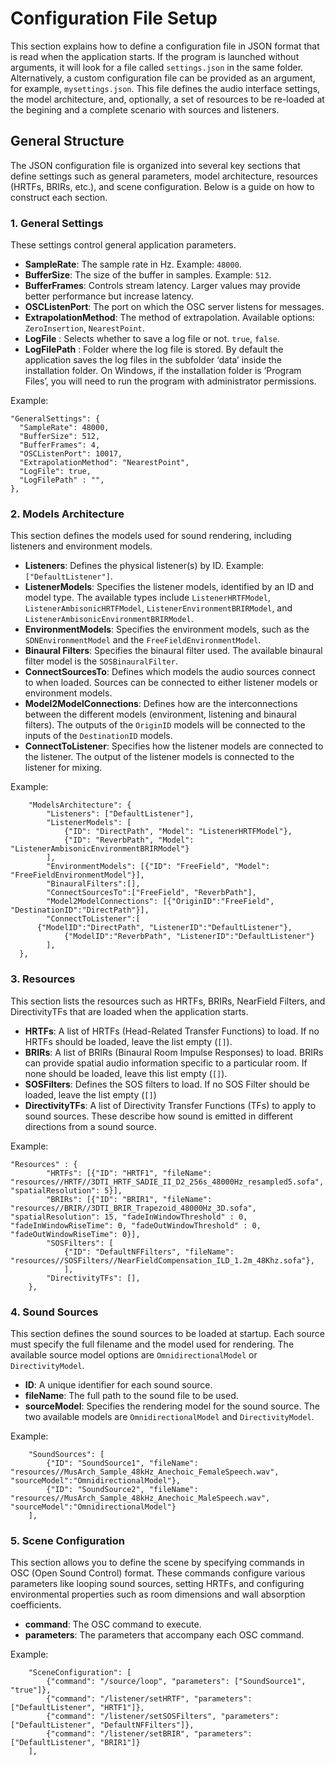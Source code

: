 # Configuration File Setup

This section explains how to define a configuration file in JSON format that is read when the application starts. If the program is launched without arguments, it will look for a file called `settings.json` in the same folder. Alternatively, a custom configuration file can be provided as an argument, for example, `mysettings.json`.  This file defines the audio interface settings, the model architecture, and, optionally, a set of resources to be re-loaded at the begining and a complete scenario with sources and listeners.

## General Structure

The JSON configuration file is organized into several key sections that define settings such as general parameters, model architecture, resources (HRTFs, BRIRs, etc.), and scene configuration. Below is a guide on how to construct each section.

### 1. General Settings

These settings control general application parameters.

- **SampleRate**: The sample rate in Hz. Example: `48000`.
- **BufferSize**: The size of the buffer in samples. Example: `512`.
- **BufferFrames**: Controls stream latency. Larger values may provide better performance but increase latency.
- **OSCListenPort**: The port on which the OSC server listens for messages.
- **ExtrapolationMethod**: The method of extrapolation. Available options: `ZeroInsertion`, `NearestPoint`.
- **LogFile** : Selects whether to save a log file or not. `true`, `false`.
- **LogFilePath** : Folder where the log file is stored. By default the application saves the log files in the subfolder ‘data’ inside the installation folder. On Windows, if the installation folder is ‘Program Files’, you will need to run the program with administrator permissions.

Example: 

```
"GeneralSettings": {
  "SampleRate": 48000,
  "BufferSize": 512,
  "BufferFrames": 4,
  "OSCListenPort": 10017,
  "ExtrapolationMethod": "NearestPoint",
  "LogFile": true,
  "LogFilePath" : "",
},
```

### 2. Models Architecture

This section defines the models used for sound rendering, including listeners and environment models.

- **Listeners**: Defines the physical listener(s) by ID. Example: `["DefaultListener"]`.
- **ListenerModels**: Specifies the listener models, identified by an ID and model type. The available types include `ListenerHRTFModel`, `ListenerAmbisonicHRTFModel`, `ListenerEnvironmentBRIRModel`, and `ListenerAmbisonicEnvironmentBRIRModel`.
- **EnvironmentModels**: Specifies the environment models, such as the `SDNEnvironmentModel` and the `FreeFieldEnvironmentModel`.
- **Binaural Filters**: Specifies the binaural filter used. The available binaural filter model is the `SOSBinauralFilter`.
- **ConnectSourcesTo**: Defines which models the audio sources connect to when loaded. Sources can be connected to either listener models or environment models.
- **Model2ModelConnections**: Defines how are the interconnections between the different models (environment, listening and binaural filters).  The outputs of the `OriginID` models will be connected to the inputs of the `DestinationID` models.
- **ConnectToListener**: Specifies how the listener models are connected to the listener. The output of the listener models is connected to the listener for mixing.

Example:

```
	"ModelsArchitecture": {	
		"Listeners": ["DefaultListener"],		
		"ListenerModels": [
			{"ID": "DirectPath", "Model": "ListenerHRTFModel"},							
			{"ID": "ReverbPath", "Model": "ListenerAmbisonicEnvironmentBRIRModel"}	
		],
		"EnvironmentModels": [{"ID": "FreeField", "Model": "FreeFieldEnvironmentModel"}],
		"BinauralFilters":[],
		"ConnectSourcesTo":["FreeField", "ReverbPath"],				
		"Model2ModelConnections": [{"OriginID":"FreeField", "DestinationID":"DirectPath"}],		
		"ConnectToListener":[
      {"ModelID":"DirectPath", "ListenerID":"DefaultListener"},
			{"ModelID":"ReverbPath", "ListenerID":"DefaultListener"}
		],
  },
```

### 3. Resources

This section lists the resources such as HRTFs, BRIRs, NearField Filters, and DirectivityTFs that are loaded when the application starts.

- **HRTFs**: A list of HRTFs (Head-Related Transfer Functions) to load. If no HRTFs should be loaded, leave the list empty (`[]`).
- **BRIRs**: A list of BRIRs (Binaural Room Impulse Responses) to load. BRIRs can provide spatial audio information specific to a particular room. If none should be loaded, leave this list empty (`[]`).
- **SOSFilters**: Defines the SOS filters to load. If no SOS Filter should be loaded, leave the list empty (`[]`)
- **DirectivityTFs**: A list of Directivity Transfer Functions (TFs) to apply to sound sources. These describe how sound is emitted in different directions from a sound source.

Example: 

```
"Resources" : {
		"HRTFs": [{"ID": "HRTF1", "fileName": "resources//HRTF//3DTI_HRTF_SADIE_II_D2_256s_48000Hz_resampled5.sofa", "spatialResolution": 5}],		
		"BRIRs": [{"ID": "BRIR1", "fileName": "resources//BRIR//3DTI_BRIR_Trapezoid_48000Hz_3D.sofa", "spatialResolution": 15, "fadeInWindowThreshold" : 0, "fadeInWindowRiseTime": 0, "fadeOutWindowThreshold" : 0, "fadeOutWindowRiseTime": 0}],		
		"SOSFilters": [
			{"ID": "DefaultNFFilters", "fileName": "resources//SOSFilters//NearFieldCompensation_ILD_1.2m_48Khz.sofa"},
			],
		"DirectivityTFs": [], 
	},
```

### 4. Sound Sources

This section defines the sound sources to be loaded at startup. Each source must specify the full filename and the model used for rendering. The available source model options are `OmnidirectionalModel` or `DirectivityModel`.

- **ID**: A unique identifier for each sound source.
- **fileName**: The full path to the sound file to be used.
- **sourceModel**: Specifies the rendering model for the sound source. The two available models are `OmnidirectionalModel` and `DirectivityModel`.

Example: 

```
	"SoundSources": [
		{"ID": "SoundSource1", "fileName": "resources//MusArch_Sample_48kHz_Anechoic_FemaleSpeech.wav", "sourceModel":"OmnidirectionalModel"},
		{"ID": "SoundSource2", "fileName": "resources//MusArch_Sample_48kHz_Anechoic_MaleSpeech.wav", "sourceModel":"OmnidirectionalModel"}
	],
```

### 5. Scene Configuration

This section allows you to define the scene by specifying commands in OSC (Open Sound Control) format. These commands configure various parameters like looping sound sources, setting HRTFs, and configuring environmental properties such as room dimensions and wall absorption coefficients.

- **command**: The OSC command to execute.
- **parameters**: The parameters that accompany each OSC command.

Example:

```
	"SceneConfiguration": [
		{"command": "/source/loop", "parameters": ["SoundSource1", "true"]},		
		{"command": "/listener/setHRTF", "parameters": ["DefaultListener", "HRTF1"]},
		{"command": "/listener/setSOSFilters", "parameters": ["DefaultListener", "DefaultNFFilters"]},		
		{"command": "/listener/setBRIR", "parameters": ["DefaultListener", "BRIR1"]}
	],
```
